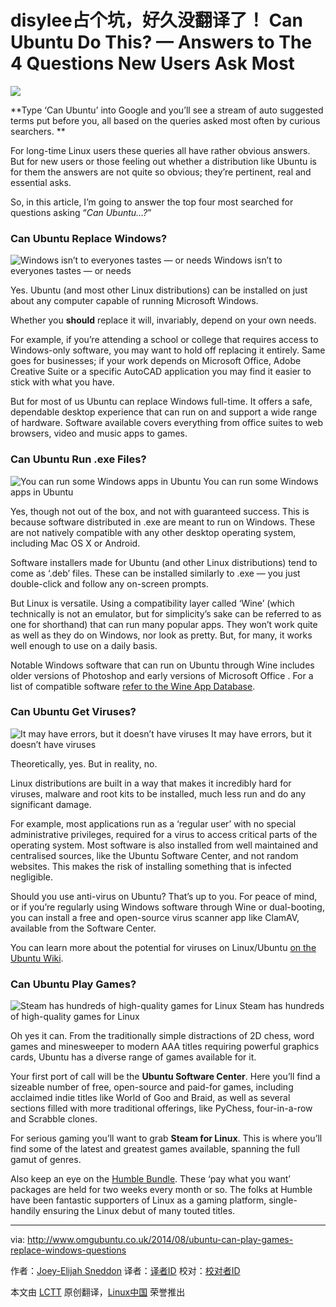 disylee占个坑，好久没翻译了！
Can Ubuntu Do This? — Answers to The 4 Questions New Users Ask Most
================================================================================
![](http://www.omgubuntu.co.uk/wp-content/uploads/2014/08/Screen-Shot-2014-08-13-at-14.31.42.png)

**Type ‘Can Ubuntu’ into Google and you’ll see a stream of auto suggested terms put before you, all based on the queries asked most often by curious searchers. **

For long-time Linux users these queries all have rather obvious answers. But for new users or those feeling out whether a distribution like Ubuntu is for them the answers are not quite so obvious; they’re pertinent, real and essential asks.

So, in this article, I’m going to answer the top four most searched for questions asking “*Can Ubuntu…?*” 

### Can Ubuntu Replace Windows? ###

![Windows isn’t to everyones tastes — or needs](http://www.omgubuntu.co.uk/wp-content/uploads/2014/07/windows-9-desktop-rumour.png)
Windows isn’t to everyones tastes — or needs

Yes. Ubuntu (and most other Linux distributions) can be installed on just about any computer capable of running Microsoft Windows.

Whether you **should** replace it will, invariably, depend on your own needs.

For example, if you’re attending a school or college that requires access to Windows-only software, you may want to hold off replacing it entirely. Same goes for businesses; if your work depends on Microsoft Office, Adobe Creative Suite or a specific AutoCAD application you may find it easier to stick with what you have.

But for most of us Ubuntu can replace Windows full-time. It offers a safe, dependable desktop experience that can run on and support a wide range of hardware. Software available covers everything from office suites to web browsers, video and music apps to games.

### Can Ubuntu Run .exe Files? ###

![You can run some Windows apps in Ubuntu](http://www.omgubuntu.co.uk/wp-content/uploads/2013/01/adobe-photoshop-cs2-free-linux.png)
You can run some Windows apps in Ubuntu

Yes, though not out of the box, and not with guaranteed success. This is because software distributed in .exe are meant to run on Windows. These are not natively compatible with any other desktop operating system, including Mac OS X or Android.

Software installers made for Ubuntu (and other Linux distributions) tend to come as ‘.deb’ files. These can be installed similarly to .exe — you just double-click and follow any on-screen prompts.

But Linux is versatile. Using a compatibility layer called ‘Wine’ (which technically is not an emulator, but for simplicity’s sake can be referred to as one for shorthand) that can run many popular apps. They won’t work quite as well as they do on Windows, nor look as pretty. But, for many, it works well enough to use on a daily basis.

Notable Windows software that can run on Ubuntu through Wine includes older versions of Photoshop and early versions of Microsoft Office . For a list of compatible software [refer to the Wine App Database][1].

### Can Ubuntu Get Viruses? ###

![It may have errors, but it doesn’t have viruses](http://www.omgubuntu.co.uk/wp-content/uploads/2014/04/errors.jpg)
It may have errors, but it doesn’t have viruses

Theoretically, yes. But in reality, no.

Linux distributions are built in a way that makes it incredibly hard for viruses, malware and root kits to be installed, much less run and do any significant damage.

For example, most applications run as a ‘regular user’ with no special administrative privileges, required for a virus to access critical parts of the operating system. Most software is also installed from well maintained and centralised sources, like the Ubuntu Software Center, and not random websites. This makes the risk of installing something that is infected negligible.

Should you use anti-virus on Ubuntu? That’s up to you. For peace of mind, or if you’re regularly using Windows software through Wine or dual-booting, you can install a free and open-source virus scanner app like ClamAV, available from the Software Center.

You can learn more about the potential for viruses on Linux/Ubuntu [on the Ubuntu Wiki][2]. 

### Can Ubuntu Play Games? ###

![Steam has hundreds of high-quality games for Linux](http://www.omgubuntu.co.uk/wp-content/uploads/2012/11/steambeta.jpg)
Steam has hundreds of high-quality games for Linux

Oh yes it can. From the traditionally simple distractions of 2D chess, word games and minesweeper to modern AAA titles requiring powerful graphics cards, Ubuntu has a diverse range of games available for it.

Your first port of call will be the **Ubuntu Software Center**. Here you’ll find a sizeable number of free, open-source and paid-for games, including acclaimed indie titles like World of Goo and Braid, as well as several sections filled with more traditional offerings, like PyChess, four-in-a-row and Scrabble clones.

For serious gaming you’ll want to grab **Steam for Linux**. This is where you’ll find some of the latest and greatest games available, spanning the full gamut of genres.

Also keep an eye on the [Humble Bundle][3]. These ‘pay what you want’ packages are held for two weeks every month or so. The folks at Humble have been fantastic supporters of Linux as a gaming platform, single-handily ensuring the Linux debut of many touted titles.

--------------------------------------------------------------------------------

via: http://www.omgubuntu.co.uk/2014/08/ubuntu-can-play-games-replace-windows-questions

作者：[Joey-Elijah Sneddon][a]
译者：[译者ID](https://github.com/译者ID)
校对：[校对者ID](https://github.com/校对者ID)

本文由 [LCTT](https://github.com/LCTT/TranslateProject) 原创翻译，[Linux中国](http://linux.cn/) 荣誉推出

[a]:https://plus.google.com/117485690627814051450/?rel=author
[1]:https://appdb.winehq.org/
[2]:https://help.ubuntu.com/community/Antivirus
[3]:https://www.humblebundle.com/

